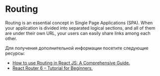 # Routing

Routing is an essential concept in Single Page Applications (SPA). When your application is divided into separated logical sections, and all of them are under their own URL, your users can easily share links among each other.

Для получения дополнительной информации посетите следующие ресурсы:

- [How to use Routing in React JS: A Comprehensive Guide. ](https://teachingbee.in/how-to-use-routing-in-react-js/)
- [React Router 6 – Tutorial for Beginners. ](https://www.youtube.com/watch?v=59IXY5IDrBA)
